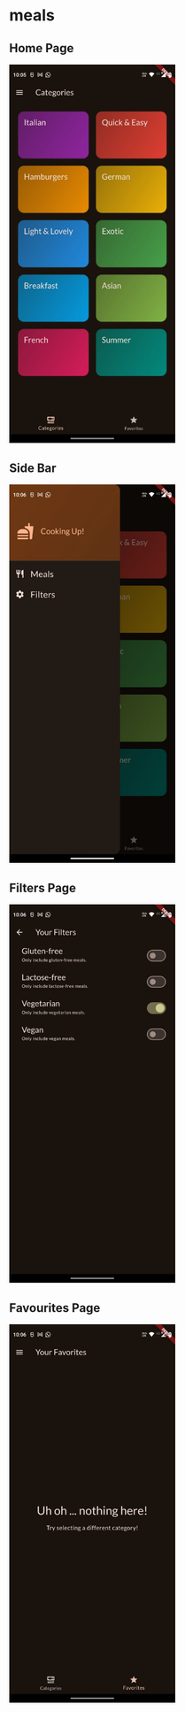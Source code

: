 # meals

## Home Page
<img src="asstes/home_page.jpg" alt="Home Page" width="300" />

## Side Bar
<img src="asstes/side_bar.jpg" alt="Home Page" width="300" />

## Filters Page
<img src="asstes/filters.jpg" alt="Home Page" width="300" />

## Favourites Page
<img src="asstes/favourites_page.jpg" alt="Home Page" width="300" />


